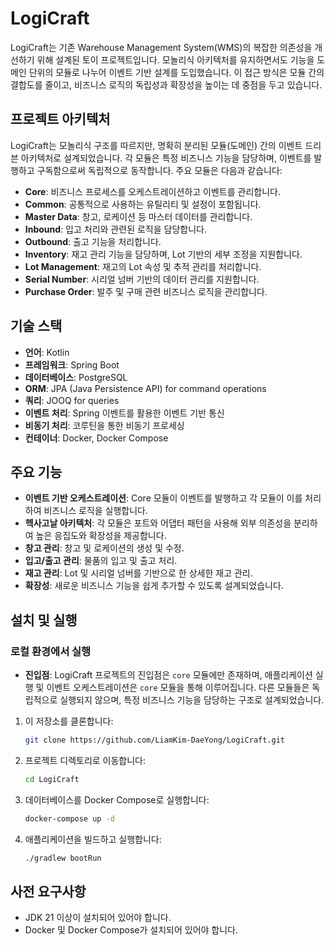 # LogiCraft

LogiCraft는 기존 Warehouse Management System(WMS)의 복잡한 의존성을 개선하기 위해 설계된 토이 프로젝트입니다. 모놀리식 아키텍처를 유지하면서도
기능을 도메인 단위의 모듈로 나누어 이벤트 기반 설계를 도입했습니다. 이 접근 방식은 모듈 간의 결합도를 줄이고, 비즈니스 로직의 독립성과 확장성을 높이는 데 중점을 두고
있습니다.

## 프로젝트 아키텍처

LogiCraft는 모놀리식 구조를 따르지만, 명확히 분리된 모듈(도메인) 간의 이벤트 드리븐 아키텍처로 설계되었습니다. 각 모듈은 특정 비즈니스 기능을 담당하며, 이벤트를
발행하고 구독함으로써 독립적으로 동작합니다. 주요 모듈은 다음과 같습니다:

- **Core**: 비즈니스 프로세스를 오케스트레이션하고 이벤트를 관리합니다.
- **Common**: 공통적으로 사용하는 유틸리티 및 설정이 포함됩니다.
- **Master Data**: 창고, 로케이션 등 마스터 데이터를 관리합니다.
- **Inbound**: 입고 처리와 관련된 로직을 담당합니다.
- **Outbound**: 출고 기능을 처리합니다.
- **Inventory**: 재고 관리 기능을 담당하며, Lot 기반의 세부 조정을 지원합니다.
- **Lot Management**: 재고의 Lot 속성 및 추적 관리를 처리합니다.
- **Serial Number**: 시리얼 넘버 기반의 데이터 관리를 지원합니다.
- **Purchase Order**: 발주 및 구매 관련 비즈니스 로직을 관리합니다.

## 기술 스택

- **언어**: Kotlin
- **프레임워크**: Spring Boot
- **데이터베이스**: PostgreSQL
- **ORM**: JPA (Java Persistence API) for command operations
- **쿼리**: JOOQ for queries
- **이벤트 처리**: Spring 이벤트를 활용한 이벤트 기반 통신
- **비동기 처리**: 코루틴을 통한 비동기 프로세싱
- **컨테이너**: Docker, Docker Compose

## 주요 기능

- **이벤트 기반 오케스트레이션**: Core 모듈이 이벤트를 발행하고 각 모듈이 이를 처리하여 비즈니스 로직을 실행합니다.
- **헥사고날 아키텍처**: 각 모듈은 포트와 어댑터 패턴을 사용해 외부 의존성을 분리하여 높은 응집도와 확장성을 제공합니다.
- **창고 관리**: 창고 및 로케이션의 생성 및 수정.
- **입고/출고 관리**: 물품의 입고 및 출고 처리.
- **재고 관리**: Lot 및 시리얼 넘버를 기반으로 한 상세한 재고 관리.
- **확장성**: 새로운 비즈니스 기능을 쉽게 추가할 수 있도록 설계되었습니다.

## 설치 및 실행

### 로컬 환경에서 실행

- **진입점**: LogiCraft 프로젝트의 진입점은 `core` 모듈에만 존재하며, 애플리케이션 실행 및 이벤트 오케스트레이션은 `core` 모듈을 통해 이루어집니다. 다른
  모듈들은 독립적으로 실행되지 않으며, 특정 비즈니스 기능을 담당하는 구조로 설계되었습니다.

1. 이 저장소를 클론합니다:
   ```bash
   git clone https://github.com/LiamKim-DaeYong/LogiCraft.git
   ```
2. 프로젝트 디렉토리로 이동합니다:
   ```bash
   cd LogiCraft
   ```
3. 데이터베이스를 Docker Compose로 실행합니다:
   ```bash
   docker-compose up -d
   ```
4. 애플리케이션을 빌드하고 실행합니다:
   ```bash
   ./gradlew bootRun
   ```

## 사전 요구사항

- JDK 21 이상이 설치되어 있어야 합니다.
- Docker 및 Docker Compose가 설치되어 있어야 합니다.
